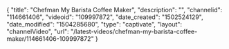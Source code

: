 {
    "title": "Chefman My Barista Coffee Maker",
    "description": "",
    "channelid": "114661406",
    "videoid": "109997872",
    "date_created": "1502524129",
    "date_modified": "1504285680",
    "type": "captivate",
    "layout": "channelVideo",
    "url": "\/latest-videos\/chefman-my-barista-coffee-maker\/114661406-109997872"
}